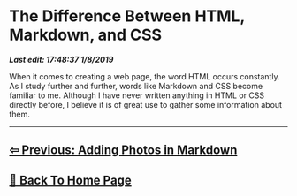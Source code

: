 # The Difference Between HTML, Markdown, and CSS

***Last edit: 17:48:37 1/8/2019***

When it comes to creating a web page, the word HTML occurs constantly. As I study further and further, words like Markdown and CSS become familiar to me. Although I have never written anything in HTML or CSS directly before, I believe it is of great use to gather some information about them.

----

## **[⇦ Previous: Adding Photos in Markdown](https://angelohyang.github.io/Blog/Jan.%202019/The%20Difference%20Between%20HTML%2C%20Markdown%2C%20and%20CSS)**

## **[🏡 Back To Home Page](https://angelohyang.github.io/Blog/)**